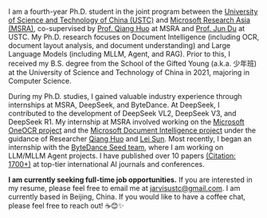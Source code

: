 
I am a fourth-year Ph.D. student in the joint program between the [University of Science and Technology of China (USTC)](https://ustc.edu.cn/) and [Microsoft Research Asia (MSRA)](https://www.microsoft.com/en-us/research/lab/microsoft-research-asia/), co-supervised by [Prof. Qiang Huo](https://www.microsoft.com/en-us/research/people/qianghuo/) at MSRA and [Prof. Jun Du](http://staff.ustc.edu.cn/~jundu/) at USTC. My Ph.D. research focuses on Document Intelligence (including OCR, document layout analysis, and document understanding) and Large Language Models (including MLLM, Agent, and RAG). Prior to this, I received my B.S. degree from the School of the Gifted Young (a.k.a. 少年班) at the University of Science and Technology of China in 2021, majoring in Computer Science.

During my Ph.D. studies, I gained valuable industry experience through internships at MSRA, DeepSeek, and ByteDance. At DeepSeek, I contributed to the development of DeepSeek VL2, DeepSeek V3, and DeepSeek R1. My internship at MSRA involved working on the [Microsoft OneOCR project](https://learn.microsoft.com/en-us/azure/ai-services/computer-vision/overview-ocr) and the [Microsoft Document Intelligence project](https://azure.microsoft.com/en-us/products/ai-services/ai-document-intelligence) under the guidance of Researcher [Qiang Huo](https://www.microsoft.com/en-us/research/people/qianghuo/) and [Lei Sun](https://scholar.google.com/citations?user=cUfOZxQAAAAJ&hl=en). Most recently, I began an internship with the [ByteDance Seed team](https://seed.bytedance.com/en/), where I am working on LLM/MLLM Agent projects. I have published over 10 papers <a href='https://scholar.google.com/citations?user=VKT0Vg4AAAAJ'>(Citation: 1700+)</a> at top-tier international AI journals and conferences.

**I am currently seeking full-time job opportunities.** If you are interested in my resume, please feel free to email me at [jarvisustc@gmail.com](mailto:jarvisustc@gmail.com). I am currently based in Beijing, China. If you would like to have a coffee chat, please feel free to reach out! ☕😊✨